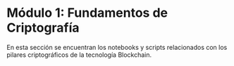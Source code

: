 # Módulo 1: Fundamentos de Criptografía

En esta sección se encuentran los notebooks y scripts relacionados con los pilares criptográficos de la tecnología Blockchain.
